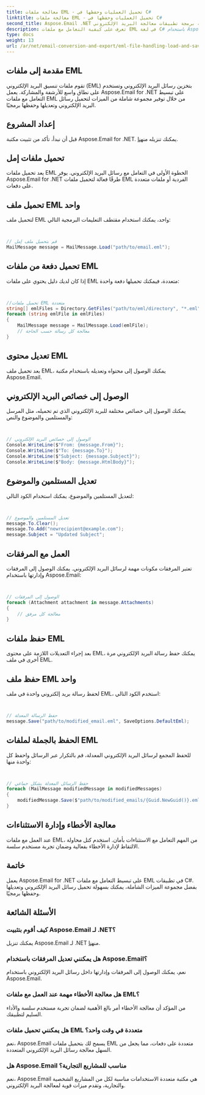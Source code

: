 ```yaml
---
title: معالجة ملفات EML - تحميل العمليات وحفظها في C#
linktitle: معالجة ملفات EML - تحميل العمليات وحفظها في C#
second_title: Aspose.Email .NET واجهة برمجة تطبيقات معالجة البريد الإلكتروني
description: تعرف على كيفية التعامل مع ملفات EML في لغة C# باستخدام Aspose.Email لـ .NET. دليل خطوة بخطوة مع أمثلة التعليمات البرمجية لتحميل رسائل البريد الإلكتروني وتعديلها وحفظها.
type: docs
weight: 13
url: /ar/net/email-conversion-and-export/eml-file-handling-load-and-save-operations-in-csharp/
---
```


## مقدمة إلى ملفات EML

تقوم ملفات تنسيق البريد الإلكتروني (EML) بتخزين رسائل البريد الإلكتروني وتستخدم على نطاق واسع للأرشفة والمشاركة. يعمل Aspose.Email for .NET على تبسيط التعامل مع ملفات EML من خلال توفير مجموعة شاملة من الميزات لتحميل رسائل البريد الإلكتروني وتعديلها وحفظها برمجيًا.

## إعداد المشروع

 قبل أن نبدأ، تأكد من تثبيت مكتبة Aspose.Email for .NET. يمكنك تنزيله من[هنا](https://releases.aspose.com/email/net).

## تحميل ملفات إمل

يعد تحميل ملفات EML الخطوة الأولى في التعامل مع رسائل البريد الإلكتروني. يوفر Aspose.Email for .NET طرقًا فعالة لتحميل ملفات EML الفردية أو ملفات متعددة على دفعات.

## تحميل ملف EML واحد

لتحميل ملف EML واحد، يمكنك استخدام مقتطف التعليمات البرمجية التالي:

```csharp


// قم بتحميل ملف إمل
MailMessage message = MailMessage.Load("path/to/email.eml");
```

## تحميل دفعة من ملفات EML

إذا كان لديك دليل يحتوي على ملفات EML متعددة، فيمكنك تحميلها دفعة واحدة:

```csharp


//تحميل ملفات EML متعددة
string[] emlFiles = Directory.GetFiles("path/to/eml/directory", "*.eml");
foreach (string emlFile in emlFiles)
{
    MailMessage message = MailMessage.Load(emlFile);
    // معالجة كل رسالة حسب الحاجة
}
```

## تعديل محتوى EML

بعد تحميل ملف EML، يمكنك الوصول إلى محتواه وتعديله باستخدام مكتبة Aspose.Email.

## الوصول إلى خصائص البريد الإلكتروني

يمكنك الوصول إلى خصائص مختلفة للبريد الإلكتروني الذي تم تحميله، مثل المرسل والمستلمين والموضوع والنص:

```csharp


// الوصول إلى خصائص البريد الإلكتروني
Console.WriteLine($"From: {message.From}");
Console.WriteLine($"To: {message.To}");
Console.WriteLine($"Subject: {message.Subject}");
Console.WriteLine($"Body: {message.HtmlBody}");
```

## تعديل المستلمين والموضوع

لتعديل المستلمين والموضوع، يمكنك استخدام الكود التالي:

```csharp


// تعديل المستلمين والموضوع
message.To.Clear();
message.To.Add("newrecipient@example.com");
message.Subject = "Updated Subject";
```

## العمل مع المرفقات

تعتبر المرفقات مكونات مهمة لرسائل البريد الإلكتروني. يمكنك الوصول إلى المرفقات وإدارتها باستخدام Aspose.Email:

```csharp


// الوصول إلى المرفقات
foreach (Attachment attachment in message.Attachments)
{
    // معالجة كل مرفق
}
```

## حفظ ملفات EML

بعد إجراء التعديلات اللازمة على محتوى EML، يمكنك حفظ رسالة البريد الإلكتروني مرة أخرى في ملف EML.

## حفظ ملف EML واحد

لحفظ رسالة بريد إلكتروني واحدة في ملف EML، استخدم الكود التالي:

```csharp


// حفظ الرسالة المعدلة
message.Save("path/to/modified_email.eml", SaveOptions.DefaultEml);
```

## الحفظ بالجملة لملفات EML

للحفظ المجمع لرسائل البريد الإلكتروني المعدلة، قم بالتكرار عبر الرسائل واحفظ كل واحدة منها:

```csharp


// حفظ الرسائل المعدلة بشكل جماعي
foreach (MailMessage modifiedMessage in modifiedMessages)
{
    modifiedMessage.Save($"path/to/modified_emails/{Guid.NewGuid()}.eml", SaveOptions.DefaultEml);
}
```

## معالجة الأخطاء وإدارة الاستثناءات

عند العمل مع ملفات EML، من المهم التعامل مع الاستثناءات بأمان. استخدم كتل محاولة الالتقاط لإدارة الأخطاء بفعالية وضمان تجربة مستخدم سلسة.

## خاتمة

يعمل Aspose.Email for .NET على تبسيط التعامل مع ملفات EML في تطبيقات C#. بفضل مجموعة الميزات الشاملة، يمكنك بسهولة تحميل رسائل البريد الإلكتروني وتعديلها وحفظها برمجيًا.

## الأسئلة الشائعة

### كيف أقوم بتثبيت Aspose.Email لـ .NET؟

 يمكنك تنزيل Aspose.Email لـ .NET من[هنا](https://releases.aspose.com/email/net).

### هل يمكنني تعديل المرفقات باستخدام Aspose.Email؟

نعم، يمكنك الوصول إلى المرفقات وإدارتها داخل رسائل البريد الإلكتروني باستخدام Aspose.Email.

### هل معالجة الأخطاء مهمة عند العمل مع ملفات EML؟

من المؤكد أن معالجة الأخطاء أمر بالغ الأهمية لضمان تجربة مستخدم سلسة والأداء السليم لتطبيقك.

### هل يمكنني تحميل ملفات EML متعددة في وقت واحد؟

نعم، Aspose.Email يسمح لك بتحميل ملفات EML متعددة على دفعات، مما يجعل من السهل معالجة رسائل البريد الإلكتروني المتعددة.

### هل Aspose.Email مناسب للمشاريع التجارية؟

نعم، Aspose.Email هي مكتبة متعددة الاستخدامات مناسبة لكل من المشاريع الشخصية والتجارية، وتقدم ميزات قوية لمعالجة البريد الإلكتروني.